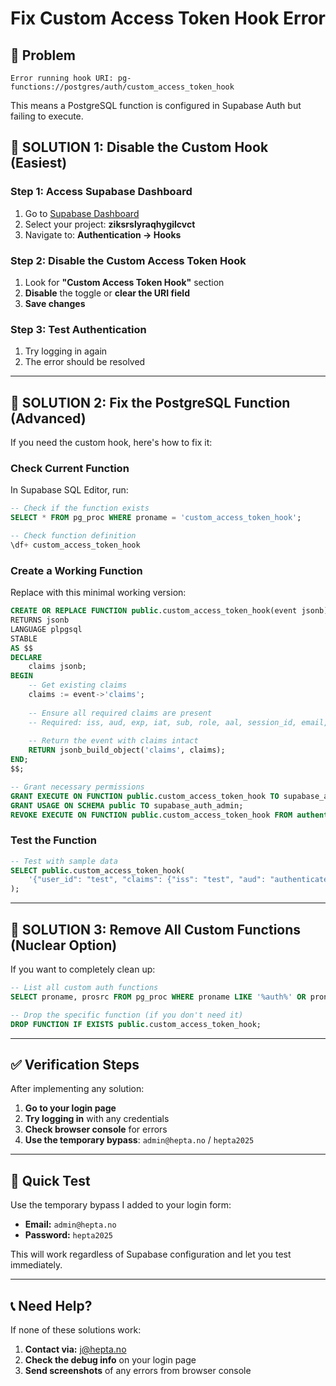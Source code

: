 # Fix Custom Access Token Hook Error

## 🚨 Problem
`Error running hook URI: pg-functions://postgres/auth/custom_access_token_hook`

This means a PostgreSQL function is configured in Supabase Auth but failing to execute.

## 🔧 SOLUTION 1: Disable the Custom Hook (Easiest)

### Step 1: Access Supabase Dashboard
1. Go to [Supabase Dashboard](https://supabase.com/dashboard)
2. Select your project: **ziksrslyraqhygilcvct**
3. Navigate to: **Authentication → Hooks**

### Step 2: Disable the Custom Access Token Hook
1. Look for **"Custom Access Token Hook"** section
2. **Disable** the toggle or **clear the URI field**
3. **Save changes**

### Step 3: Test Authentication
1. Try logging in again
2. The error should be resolved

---

## 🔧 SOLUTION 2: Fix the PostgreSQL Function (Advanced)

If you need the custom hook, here's how to fix it:

### Check Current Function
In Supabase SQL Editor, run:
```sql
-- Check if the function exists
SELECT * FROM pg_proc WHERE proname = 'custom_access_token_hook';

-- Check function definition
\df+ custom_access_token_hook
```

### Create a Working Function
Replace with this minimal working version:
```sql
CREATE OR REPLACE FUNCTION public.custom_access_token_hook(event jsonb)
RETURNS jsonb
LANGUAGE plpgsql
STABLE
AS $$
DECLARE
    claims jsonb;
BEGIN
    -- Get existing claims
    claims := event->'claims';
    
    -- Ensure all required claims are present
    -- Required: iss, aud, exp, iat, sub, role, aal, session_id, email, phone, is_anonymous
    
    -- Return the event with claims intact
    RETURN jsonb_build_object('claims', claims);
END;
$$;

-- Grant necessary permissions
GRANT EXECUTE ON FUNCTION public.custom_access_token_hook TO supabase_auth_admin;
GRANT USAGE ON SCHEMA public TO supabase_auth_admin;
REVOKE EXECUTE ON FUNCTION public.custom_access_token_hook FROM authenticated, anon, public;
```

### Test the Function
```sql
-- Test with sample data
SELECT public.custom_access_token_hook(
    '{"user_id": "test", "claims": {"iss": "test", "aud": "authenticated", "exp": 1234567890, "iat": 1234567890, "sub": "test", "role": "authenticated", "aal": "aal1", "session_id": "test", "email": "test@example.com", "phone": "", "is_anonymous": false}}'::jsonb
);
```

---

## 🔧 SOLUTION 3: Remove All Custom Functions (Nuclear Option)

If you want to completely clean up:
```sql
-- List all custom auth functions
SELECT proname, prosrc FROM pg_proc WHERE proname LIKE '%auth%' OR proname LIKE '%token%';

-- Drop the specific function (if you don't need it)
DROP FUNCTION IF EXISTS public.custom_access_token_hook;
```

---

## ✅ Verification Steps

After implementing any solution:

1. **Go to your login page**
2. **Try logging in** with any credentials
3. **Check browser console** for errors
4. **Use the temporary bypass**: `admin@hepta.no` / `hepta2025`

---

## 🚀 Quick Test

Use the temporary bypass I added to your login form:
- **Email:** `admin@hepta.no` 
- **Password:** `hepta2025`

This will work regardless of Supabase configuration and let you test immediately.

---

## 📞 Need Help?

If none of these solutions work:
1. **Contact via:** j@hepta.no
2. **Check the debug info** on your login page  
3. **Send screenshots** of any errors from browser console 